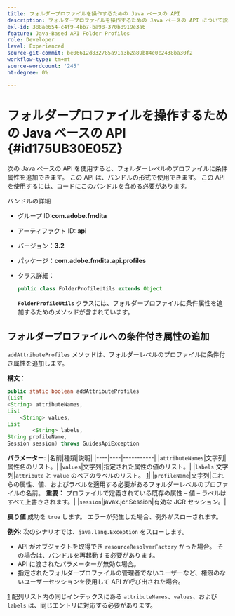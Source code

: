 ```yaml
---
title: フォルダープロファイルを操作するための Java ベースの API
description: フォルダープロファイルを操作するための Java ベースの API について説明します
exl-id: 388ae654-c4f9-4bb7-ba98-370b8919e3a6
feature: Java-Based API Folder Profiles
role: Developer
level: Experienced
source-git-commit: be06612d832785a91a3b2a89b84e0c2438ba30f2
workflow-type: tm+mt
source-wordcount: '245'
ht-degree: 0%

---
```


# フォルダープロファイルを操作するための Java ベースの API {#id175UB30E05Z}

次の Java ベースの API を使用すると、フォルダーレベルのプロファイルに条件属性を追加できます。 この API は、バンドルの形式で使用できます。 この API を使用するには、コードにこのバンドルを含める必要があります。

バンドルの詳細

- グループ ID:**com.adobe.fmdita**

- アーティファクト ID: **api**

- バージョン：**3.2**

- パッケージ：**com.adobe.fmdita.api.profiles**

- クラス詳細：

  ```JAVA
  public class FolderProfileUtils extends Object
  ```

  **`FolderProfileUtils`** クラスには、フォルダープロファイルに条件属性を追加するためのメソッドが含まれています。


## フォルダープロファイルへの条件付き属性の追加

``addAttributeProfiles`` メソッドは、フォルダーレベルのプロファイルに条件付き属性を追加します。

**構文**：

```JAVA
public static boolean addAttributeProfiles
(List
<String> attributeNames, 
List
    <String> values, 
List
        <String> labels,
String profileName, 
Session session) throws GuidesApiException
```

**パラメーター**:
|名前|種類|説明|
|----|----|-----------|
|``attributeNames``|文字列|属性名のリスト。|
|``values``|文字列|指定された属性の値のリスト。|
|`labels`|文字列|`attribute` と `value` のペアのラベルのリスト。 [1](#fntarg_1)|
|`profileName`|文字列|これらの属性、値、およびラベルを適用する必要があるフォルダーレベルのプロファイルの名前。 **重要：** プロファイルで定義されている既存の属性 – 値 – ラベルはすべて上書きされます。|
|`session`|javax.jcr.Session|有効な JCR セッション。|

**戻り値**
成功を `true` します。 エラーが発生した場合、例外がスローされます。

**例外**:
次のシナリオでは、``java.lang.Exception`` をスローします。

- API がオブジェクトを取得でき `resourceResolverFactory` かった場合。 その場合は、バンドルを再起動する必要があります。
- API に渡されたパラメーターが無効な場合。
- 指定されたフォルダープロファイルの管理者でないユーザーなど、権限のないユーザーセッションを使用して API が呼び出された場合。

[1](#fnsrc_1) 配列リスト内の同じインデックスにある `attributeNames`、`values`、および `labels` は、同じエントリに対応する必要があります。
